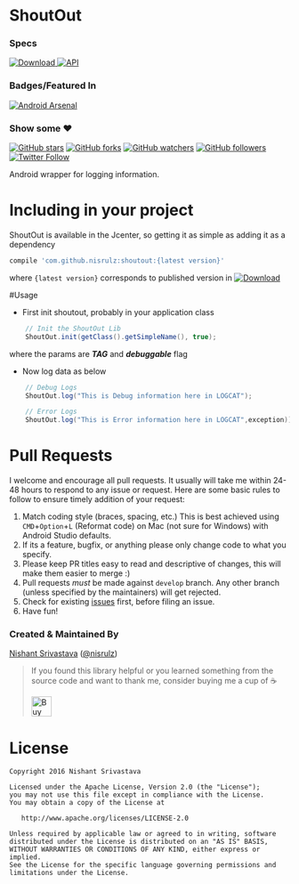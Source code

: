 # ShoutOut    

### Specs
[ ![Download](https://api.bintray.com/packages/nisrulz/maven/com.github.nisrulz%3Ashoutout/images/download.svg) ](https://bintray.com/nisrulz/maven/com.github.nisrulz%3Ashoutout/_latestVersion) [![API](https://img.shields.io/badge/API-9%2B-orange.svg?style=flat)](https://android-arsenal.com/api?level=9)

### Badges/Featured In
[![Android Arsenal](https://img.shields.io/badge/Android%20Arsenal-ShoutOut-brightgreen.svg?style=flat)](https://android-arsenal.com/details/1/4955#)

### Show some :heart:
[![GitHub stars](https://img.shields.io/github/stars/nisrulz/ShoutOut.svg?style=social&label=Star)](https://github.com/nisrulz/ShoutOut) [![GitHub forks](https://img.shields.io/github/forks/nisrulz/ShoutOut.svg?style=social&label=Fork)](https://github.com/nisrulz/ShoutOut/fork) [![GitHub watchers](https://img.shields.io/github/watchers/nisrulz/ShoutOut.svg?style=social&label=Watch)](https://github.com/nisrulz/ShoutOut) [![GitHub followers](https://img.shields.io/github/followers/nisrulz.svg?style=social&label=Follow)](https://github.com/nisrulz/ShoutOut)  
[![Twitter Follow](https://img.shields.io/twitter/follow/nisrulz.svg?style=social)](https://twitter.com/nisrulz) 


Android wrapper for logging information.

# Including in your project
ShoutOut is available in the Jcenter, so getting it as simple as adding it as a dependency
```gradle
compile 'com.github.nisrulz:shoutout:{latest version}'
```
where `{latest version}` corresponds to published version in [ ![Download](https://api.bintray.com/packages/nisrulz/maven/com.github.nisrulz%3Ashoutout/images/download.svg) ](https://bintray.com/nisrulz/maven/com.github.nisrulz%3Ashoutout/_latestVersion)

#Usage
+ First init shoutout, probably in your application class
```java
    // Init the ShoutOut Lib
    ShoutOut.init(getClass().getSimpleName(), true);
```

where the params are _**TAG**_ and _**debuggable**_ flag

+ Now log data as below
```java
    // Debug Logs
    ShoutOut.log("This is Debug information here in LOGCAT");

    // Error Logs
    ShoutOut.log("This is Error information here in LOGCAT",exception));
```


# Pull Requests
I welcome and encourage all pull requests. It usually will take me within 24-48 hours to respond to any issue or request. Here are some basic rules to follow to ensure timely addition of your request:
  1. Match coding style (braces, spacing, etc.) This is best achieved using `CMD`+`Option`+`L` (Reformat code) on Mac (not sure for Windows) with Android Studio defaults.
  2. If its a feature, bugfix, or anything please only change code to what you specify.
  3. Please keep PR titles easy to read and descriptive of changes, this will make them easier to merge :)
  4. Pull requests _must_ be made against `develop` branch. Any other branch (unless specified by the maintainers) will get rejected.
  5. Check for existing [issues](https://github.com/nisrulz/ShoutOut/issues) first, before filing an issue.  
  6. Have fun!

### Created & Maintained By
[Nishant Srivastava](https://github.com/nisrulz) ([@nisrulz](https://www.twitter.com/nisrulz))

> If you found this library helpful or you learned something from the source code and want to thank me, consider buying me a cup of :coffee:
>
> <a href='https://ko-fi.com/A443EQ6' target='_blank'><img height='36' style='border:0px;height:36px;' src='https://az743702.vo.msecnd.net/cdn/kofi1.png?v=f' border='0' alt='Buy Me a Coffee at ko-fi.com' /></a>


License
=======

    Copyright 2016 Nishant Srivastava

    Licensed under the Apache License, Version 2.0 (the "License");
    you may not use this file except in compliance with the License.
    You may obtain a copy of the License at

       http://www.apache.org/licenses/LICENSE-2.0

    Unless required by applicable law or agreed to in writing, software
    distributed under the License is distributed on an "AS IS" BASIS,
    WITHOUT WARRANTIES OR CONDITIONS OF ANY KIND, either express or implied.
    See the License for the specific language governing permissions and
    limitations under the License.
